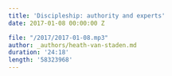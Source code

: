 ```yaml
---
title: 'Discipleship: authority and experts'
date: 2017-01-08 00:00:00 Z

file: "/2017/2017-01-08.mp3"
author: _authors/heath-van-staden.md
duration: '24:18'
length: '58323968'
---
```

